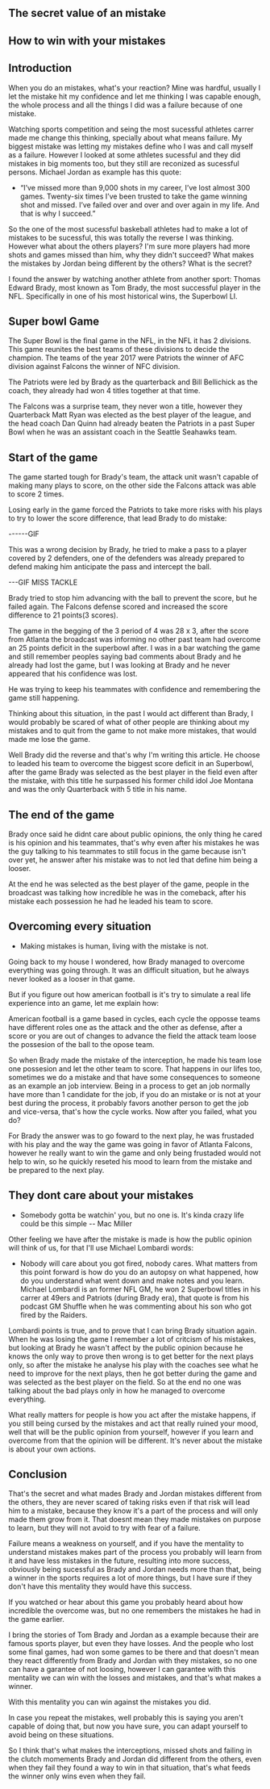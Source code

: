 ## The secret value of an mistake

## How to win with your mistakes

## Introduction 
When you do an mistakes, what's your reaction? Mine was hardful, usually I let the mistake hit my confidence and let me thinking I was capable enough, the whole process and all the things I did was a failure because of one mistake.

Watching sports competition and seing the most sucessful athletes carrer made me change this thinking, specially about what means failure. My biggest mistake was letting my mistakes define who I was and call myself as a failure. However I looked at some athletes sucessful and they did mistakes in big moments too, but they still are reconized as sucessful persons. 
Michael Jordan as example has this quote:

- “I’ve missed more than 9,000 shots in my career, I’ve lost almost 300 games. Twenty-six times I’ve been trusted to take the game winning shot and missed. I’ve failed over and over and over again in my life. And that is why I succeed.”

So the one of the most sucessful baskeball athletes had to make a lot of mistakes to be sucessful, this was totally the reverse I was thinking. 
However what about the others players? I'm sure more players had more shots and games missed than him, why they didn't succeed? What makes the mistakes by Jordan being different by the others? What is the secret?

I found the answer by watching another athlete from another sport: Thomas Edward Brady, most known as Tom Brady, the most successful player in the NFL.
Specifically in one of his most historical wins, the Superbowl LI.

## Super bowl Game
The Super Bowl is the final game in the NFL, in the NFL it has 2 divisions. This game reunites the best teams of these divisions to decide the champion.
The teams of the year 2017 were Patriots the winner of AFC division against Falcons the winner of NFC division.

The Patriots were led by Brady as the quarterback and Bill Bellichick as the coach, they already had won 4 titles together at that time.

The Falcons was a surprise team, they never won a title, however they Quarterback Matt Ryan was elected as the best player of the league, and the head coach Dan Quinn had already beaten the Patriots in a past Super Bowl when he was an assistant coach in the Seattle Seahawks team.

## Start of the game
The game started tough for Brady's team, the attack unit wasn't capable of making many plays to score, on the other side the Falcons attack was able to score 2 times. 

Losing early in the game forced the Patriots to take more risks with his plays to try to lower the score difference, that lead Brady to do mistake:

------GIF

This was a wrong decision by Brady, he tried to make a pass to a player covered by 2 defenders, one of the defenders was already prepared to defend making him anticipate the pass and intercept the ball.

---GIF MISS TACKLE

Brady tried to stop him advancing with the ball to prevent the score, but he failed again. The Falcons defense scored and increased the score difference to 21 points(3 scores).

The game in the begging of the 3 period of 4 was 28 x 3, after the score from Atlanta the broadcast was informing no other past team had overcome an 25 points deficit in the superbowl after. I was in a bar watching the game and still remember peoples saying bad comments about Brady and he already had lost the game, but I was looking at Brady and he never appeared that his confidence was lost.

He was trying to keep his teammates with confidence and remembering the game still happening.

Thinking about this situation, in the past I would act different than Brady, I would probably be scared of what of other people are thinking about my mistakes and to quit from the game to not make more mistakes, that would made me lose the game.

Well Brady did the reverse and that's why I'm writing this article. He choose to leaded his team to overcome the biggest score deficit in an Superbowl, after the game Brady was selected as the best player in the field even after the mistake, with this title he surpassed his former child idol Joe Montana and was the only Quarterback with 5 title in his name.

## The end of the game

Brady once said he didnt care about public opinions, the only thing he cared is his opinion and his teammates, that's why even after his mistakes he was the guy talking to his teammates to still focus in the game because isn't over yet, he answer after his mistake was to not led that define him being a looser.

At the end he was selected as the best player of the game, people in the broadcast was talking how incredible he was in the comeback, after his mistake each possession he had he leaded his team to score.


## Overcoming every situation
- Making mistakes is human, living with the mistake is not. 

Going back to my house I wondered, how Brady managed to overcome everything was going through. It was an difficult situation, but he always never looked as a looser in that game.

But if you figure out how american football is it's try to simulate a real life experience into an game, let me explain how:

American football is a game based in cycles, each cycle the opposse teams have different roles one as the attack and the other as defense, after a score or you are out of changes to advance the field the attack team loose the possesion of the ball to the opose team.

So when Brady made the mistake of the interception, he made his team lose one possesion and let the other team to score. That happens in our lifes too, sometimes we do a mistake and that have some consequences to someone as an example an job interview.
Being in a process to get an job normally have more than 1 candidate for the job, if you do an mistake or is not at your best during the process, it probably favors another person to get the job and vice-versa, that's how the cycle works.
Now after you failed, what you do?

For Brady the answer was to go foward to the next play, he was frustaded with his play and the way the game was going in favor of Atlanta Falcons, however he really want to win the game and only being frustaded would not help to win, so he quickly reseted his mood to learn from the mistake and be prepared to the next play.

## They dont care about your mistakes
- Somebody gotta be watchin' you, but no one is. It's kinda crazy life could be this simple -- Mac Miller

Other feeling we have after the mistake is made is how the public opinion will think of us, for that I'll use Michael Lombardi words:
-  Nobody will care about you got fired, nobody cares. What matters from this point forward is how do you do an autopsy on what happened, how do you understand what went down and make notes and you learn.
Michael Lombardi is an former NFL GM, he won 2 Superbowl titles in his carrer at 49ers and Patriots (during Brady era), that quote is from his podcast GM Shuffle when he was commenting about his son who got fired by the Raiders.

Lombardi points is true, and to prove that I can bring Brady situation again. When he was losing the game I remember a lot of critcism of his mistakes, but looking at Brady he wasn't affect by the public opinion because he knows the only way to prove then wrong is to get better for the next plays only, so after the mistake he analyse his play with the coaches see what he need to improve for the next plays, then he got better during the game and was selected as the best player on the field. So at the end no one was talking about the bad plays only in how he managed to overcome everything.

What really matters for people is how you act after the mistake happens, if you still being cursed by the mistakes and act that really ruined your mood, well that will be the public opinion from yourself, however if you learn and overcome from that the opinion will be different. It's never about the mistake is about your own actions. 

## Conclusion
That's the secret and what mades Brady and Jordan mistakes different from the others, they are never scared of taking risks even if that risk will lead him to a mistake, because they know it's a part of the process and will only made them grow from it. That doesnt mean they made mistakes on purpose to learn, but they will not avoid to try with fear of a failure.

Failure means a weakness on yourself, and if you have the mentality to understand mistakes makes part of the process you probably will learn from it and have less mistakes in the future, resulting into more success, obviously being sucessful as Brady and Jordan needs more than that, being a winner in the sports requires a lot of more things, but I have sure if they don't have this mentality they would have this success.

If you watched or hear about this game you probably heard about how incredible the overcome was, but no one remembers the mistakes he had in the game earlier.

I bring the stories of Tom Brady and Jordan as a example because their are famous sports player, but even they have losses. And the people who lost some final games, had won some games to be there and that doesn't mean they react differently from Brady and Jordan with they mistakes, so no one can have a garantee of not loosing, however I can garantee with this mentality we can win with the losses and mistakes, and that's what makes a winner.

With this mentality you can win against the mistakes you did.

In case you repeat the mistakes, well probably this is saying you aren't capable of doing that, but now you have sure, you can adapt yourself to avoid being on these situations.

So I think that's what makes the interceptions, missed shots and failing in the clutch momements Brady and Jordan did different from the others, even when they fail they found a way to win in that situation, that's what feeds the winner only wins even when they fail.

